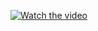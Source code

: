  [![Watch the video](https://img.youtube.com/vi/<[video-id](https://youtu.be/nwOTfhLSqN0?si=swrHeyFx7PHTLaAo)>/0.jpg)](https://youtu.be/<[video-id](https://youtu.be/nwOTfhLSqN0?si=swrHeyFx7PHTLaAo)>)
